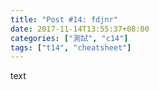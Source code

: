 ```yaml
---
title: "Post #14: fdjnr"
date: 2017-11-14T13:55:37+08:00
categories: ["測試", "c14"]
tags: ["t14", "cheatsheet"]
---
```


text

